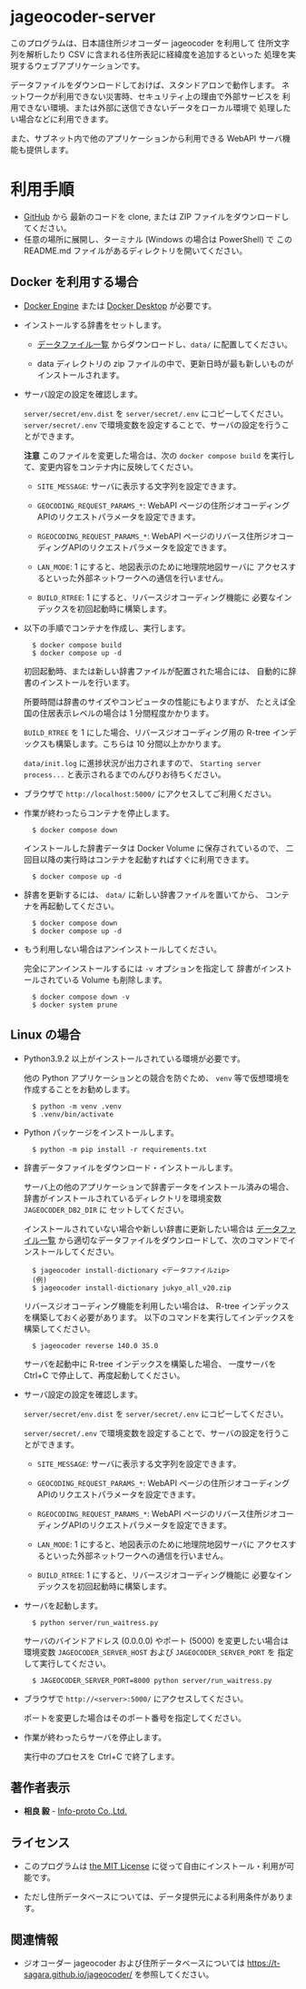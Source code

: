 # jageocoder-server

このプログラムは、日本語住所ジオコーダー jageocoder を利用して
住所文字列を解析したり CSV に含まれる住所表記に経緯度を追加するといった
処理を実現するウェブアプリケーションです。

データファイルをダウンロードしておけば、スタンドアロンで動作します。
ネットワークが利用できない災害時、セキュリティ上の理由で外部サービスを
利用できない環境、または外部に送信できないデータをローカル環境で
処理したい場合などに利用できます。

また、サブネット内で他のアプリケーションから利用できる WebAPI 
サーバ機能も提供します。

# 利用手順

- [GitHub](https://github.com/t-sagara/jageocoder-server) から
    最新のコードを clone, または ZIP ファイルをダウンロードしてください。
- 任意の場所に展開し、ターミナル (Windows の場合は PowerShell) で
    この README.md ファイルがあるディレクトリを開いてください。

## Docker を利用する場合

- [Docker Engine](https://docs.docker.com/engine/) または
    [Docker Desktop](https://www.docker.com/products/docker-desktop/) が必要です。

- インストールする辞書をセットします。

    - [データファイル一覧](https://www.info-proto.com/static/jageocoder/latest/v2/)
        からダウンロードし、`data/` に配置してください。

    - data ディレクトリの zip ファイルの中で、更新日時が最も新しいものがインストールされます。

- サーバ設定の設定を確認します。

    `server/secret/env.dist` を `server/secret/.env` にコピーしてください。
    `server/secret/.env` で環境変数を設定することで、サーバの設定を行うことができます。
    
    **注意** このファイルを変更した場合は、次の `docker compose build` を実行して、変更内容をコンテナ内に反映してください。

    - `SITE_MESSAGE`: サーバに表示する文字列を設定できます。

    - `GEOCODING_REQUEST_PARAMS_*`: WebAPI ページの住所ジオコーディングAPIのリクエストパラメータを設定できます。

    - `RGEOCODING_REQUEST_PARAMS_*`: WebAPI ページのリバース住所ジオコーディングAPIのリクエストパラメータを設定できます。

    - `LAN_MODE`: 1 にすると、地図表示のために地理院地図サーバに
        アクセスするといった外部ネットワークへの通信を行いません。

    - `BUILD_RTREE`: 1 にすると、リバースジオコーディング機能に
        必要なインデックスを初回起動時に構築します。

- 以下の手順でコンテナを作成し、実行します。

        $ docker compose build
        $ docker compose up -d

    初回起動時、または新しい辞書ファイルが配置された場合には、
    自動的に辞書のインストールを行います。

    所要時間は辞書のサイズやコンピュータの性能にもよりますが、
    たとえば全国の住居表示レベルの場合は 1 分間程度かかります。

    `BUILD_RTREE` を 1 にした場合、リバースジオコーディング用の
    R-tree インデックスも構築します。こちらは 10 分間以上かかります。

    `data/init.log` に進捗状況が出力されますので、
    `Starting server process...` と表示されるまでのんびりお待ちください。

- ブラウザで `http://localhost:5000/` にアクセスしてご利用ください。

- 作業が終わったらコンテナを停止します。

        $ docker compose down

    インストールした辞書データは Docker Volume に保存されているので、
    二回目以降の実行時はコンテナを起動すればすぐに利用できます。

        $ docker compose up -d

- 辞書を更新するには、 `data/` に新しい辞書ファイルを置いてから、
  コンテナを再起動してください。
  
        $ docker compose down
        $ docker compose up -d

- もう利用しない場合はアンインストールしてください。

    完全にアンインストールするには `-v` オプションを指定して
    辞書がインストールされている Volume も削除します。

        $ docker compose down -v
        $ docker system prune

## Linux の場合

- Python3.9.2 以上がインストールされている環境が必要です。

    他の Python アプリケーションとの競合を防ぐため、
    `venv` 等で仮想環境を作成することをお勧めします。

        $ python -m venv .venv
        $ .venv/bin/activate

- Python パッケージをインストールします。

        $ python -m pip install -r requirements.txt

- 辞書データファイルをダウンロード・インストールします。

    サーバ上の他のアプリケーションで辞書データをインストール済みの場合、
    辞書がインストールされているディレクトリを環境変数 `JAGEOCODER_DB2_DIR` に
    セットしてください。

    インストールされていない場合や新しい辞書に更新したい場合は
    [データファイル一覧](https://www.info-proto.com/static/jageocoder/latest/v2/)
    から適切なデータファイルをダウンロードして、次のコマンドでインストールしてください。

        $ jageocoder install-dictionary <データファイルzip>
        (例)
        $ jageocoder install-dictionary jukyo_all_v20.zip

    リバースジオコーディング機能を利用したい場合は、
    R-tree インデックスを構築しておく必要があります。
    以下のコマンドを実行してインデックスを構築してください。

        $ jageocoder reverse 140.0 35.0

    サーバを起動中に R-tree インデックスを構築した場合、
    一度サーバを Ctrl+C で停止して、再度起動してください。

- サーバ設定の設定を確認します。

    `server/secret/env.dist` を `server/secret/.env` にコピーしてください。

    `server/secret/.env` で環境変数を設定することで、サーバの設定を行うことができます。

    - `SITE_MESSAGE`: サーバに表示する文字列を設定できます。

    - `GEOCODING_REQUEST_PARAMS_*`: WebAPI ページの住所ジオコーディングAPIのリクエストパラメータを設定できます。

    - `RGEOCODING_REQUEST_PARAMS_*`: WebAPI ページのリバース住所ジオコーディングAPIのリクエストパラメータを設定できます。

    - `LAN_MODE`: 1 にすると、地図表示のために地理院地図サーバに
        アクセスするといった外部ネットワークへの通信を行いません。

    - `BUILD_RTREE`: 1 にすると、リバースジオコーディング機能に
        必要なインデックスを初回起動時に構築します。

- サーバを起動します。

        $ python server/run_waitress.py

    サーバのバインドアドレス (0.0.0.0) やポート (5000) を変更したい場合は
    環境変数 `JAGEOCODER_SERVER_HOST` および `JAGEOCODER_SERVER_PORT` を
    指定して実行してください。

        $ JAGEOCODER_SERVER_PORT=8000 python server/run_waitress.py

- ブラウザで `http://<server>:5000/` にアクセスしてください。

    ポートを変更した場合はそのポート番号を指定してください。

- 作業が終わったらサーバを停止します。

    実行中のプロセスを Ctrl+C で終了します。

## 著作者表示

* **相良 毅** - [Info-proto Co.,Ltd.](https://www.info-proto.com/)

## ライセンス

* このプログラムは [the MIT License](https://opensource.org/licenses/mit-license.php)
  に従って自由にインストール・利用が可能です。

* ただし住所データベースについては、データ提供元による利用条件があります。

## 関連情報

* ジオコーダー jageocoder および住所データベースについては
  https://t-sagara.github.io/jageocoder/ を参照してください。
